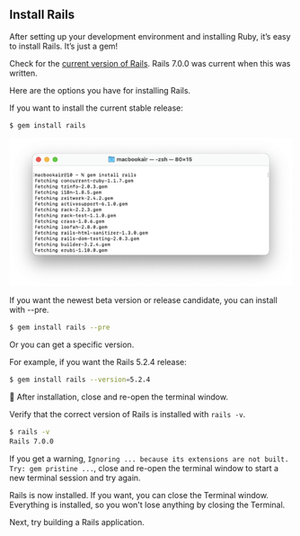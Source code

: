 ## Install Rails

After setting up your development environment and installing Ruby, it’s easy to install Rails. It’s just a gem!

Check for the [current version of Rails](https://rubygems.org/gems/rails). Rails 7.0.0 was current when this was written.

Here are the options you have for installing Rails.

If you want to install the current stable release:

```bash
$ gem install rails
```

![](/assets/images/rubyonrails/install-rails.png)

If you want the newest beta version or release candidate, you can install with --pre.

```bash
$ gem install rails --pre
```

Or you can get a specific version.

For example, if you want the Rails 5.2.4 release:

```bash
$ gem install rails --version=5.2.4
```

🚩 After installation, close and re-open the terminal window.

Verify that the correct version of Rails is installed with `rails -v`.

```bash
$ rails -v
Rails 7.0.0
```

If you get a warning, `Ignoring ... because its extensions are not built. Try: gem pristine ...`, close and re-open the terminal window to start a new terminal session and try again.

Rails is now installed. If you want, you can close the Terminal window. Everything is installed, so you won't lose anything by closing the Terminal.

Next, try building a Rails application.
